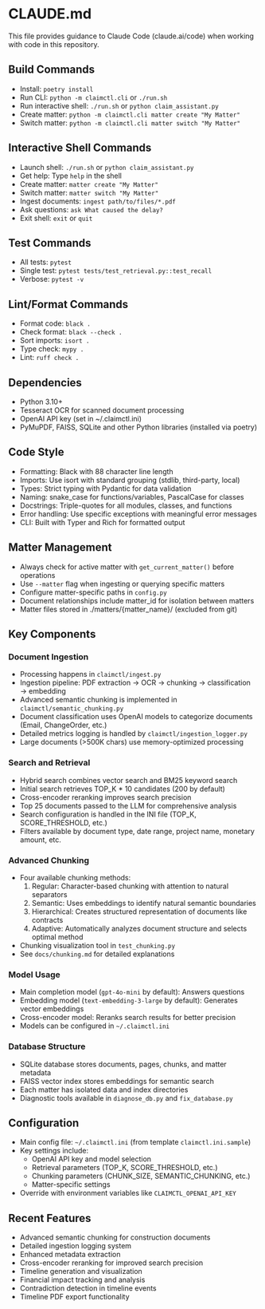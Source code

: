 # CLAUDE.md

This file provides guidance to Claude Code (claude.ai/code) when working with code in this repository.

## Build Commands
- Install: `poetry install`
- Run CLI: `python -m claimctl.cli` or `./run.sh`
- Run interactive shell: `./run.sh` or `python claim_assistant.py`
- Create matter: `python -m claimctl.cli matter create "My Matter"`
- Switch matter: `python -m claimctl.cli matter switch "My Matter"`

## Interactive Shell Commands
- Launch shell: `./run.sh` or `python claim_assistant.py`
- Get help: Type `help` in the shell
- Create matter: `matter create "My Matter"`
- Switch matter: `matter switch "My Matter"`
- Ingest documents: `ingest path/to/files/*.pdf`
- Ask questions: `ask What caused the delay?`
- Exit shell: `exit` or `quit`

## Test Commands
- All tests: `pytest`
- Single test: `pytest tests/test_retrieval.py::test_recall`
- Verbose: `pytest -v`

## Lint/Format Commands
- Format code: `black .`
- Check format: `black --check .`
- Sort imports: `isort .`
- Type check: `mypy .`
- Lint: `ruff check .`

## Dependencies
- Python 3.10+
- Tesseract OCR for scanned document processing
- OpenAI API key (set in ~/.claimctl.ini)
- PyMuPDF, FAISS, SQLite and other Python libraries (installed via poetry)

## Code Style
- Formatting: Black with 88 character line length
- Imports: Use isort with standard grouping (stdlib, third-party, local)
- Types: Strict typing with Pydantic for data validation
- Naming: snake_case for functions/variables, PascalCase for classes
- Docstrings: Triple-quotes for all modules, classes, and functions
- Error handling: Use specific exceptions with meaningful error messages
- CLI: Built with Typer and Rich for formatted output

## Matter Management
- Always check for active matter with `get_current_matter()` before operations
- Use `--matter` flag when ingesting or querying specific matters
- Configure matter-specific paths in `config.py`
- Document relationships include matter_id for isolation between matters
- Matter files stored in ./matters/{matter_name}/ (excluded from git)

## Key Components

### Document Ingestion
- Processing happens in `claimctl/ingest.py`
- Ingestion pipeline: PDF extraction → OCR → chunking → classification → embedding
- Advanced semantic chunking is implemented in `claimctl/semantic_chunking.py`
- Document classification uses OpenAI models to categorize documents (Email, ChangeOrder, etc.)
- Detailed metrics logging is handled by `claimctl/ingestion_logger.py`
- Large documents (>500K chars) use memory-optimized processing

### Search and Retrieval
- Hybrid search combines vector search and BM25 keyword search
- Initial search retrieves TOP_K * 10 candidates (200 by default)
- Cross-encoder reranking improves search precision
- Top 25 documents passed to the LLM for comprehensive analysis
- Search configuration is handled in the INI file (TOP_K, SCORE_THRESHOLD, etc.)
- Filters available by document type, date range, project name, monetary amount, etc.

### Advanced Chunking
- Four available chunking methods:
  1. Regular: Character-based chunking with attention to natural separators
  2. Semantic: Uses embeddings to identify natural semantic boundaries
  3. Hierarchical: Creates structured representation of documents like contracts
  4. Adaptive: Automatically analyzes document structure and selects optimal method
- Chunking visualization tool in `test_chunking.py`
- See `docs/chunking.md` for detailed explanations

### Model Usage
- Main completion model (`gpt-4o-mini` by default): Answers questions
- Embedding model (`text-embedding-3-large` by default): Generates vector embeddings
- Cross-encoder model: Reranks search results for better precision
- Models can be configured in `~/.claimctl.ini`

### Database Structure
- SQLite database stores documents, pages, chunks, and matter metadata
- FAISS vector index stores embeddings for semantic search
- Each matter has isolated data and index directories
- Diagnostic tools available in `diagnose_db.py` and `fix_database.py`

## Configuration
- Main config file: `~/.claimctl.ini` (from template `claimctl.ini.sample`)
- Key settings include:
  - OpenAI API key and model selection
  - Retrieval parameters (TOP_K, SCORE_THRESHOLD, etc.)
  - Chunking parameters (CHUNK_SIZE, SEMANTIC_CHUNKING, etc.)
  - Matter-specific settings
- Override with environment variables like `CLAIMCTL_OPENAI_API_KEY`

## Recent Features
- Advanced semantic chunking for construction documents
- Detailed ingestion logging system
- Enhanced metadata extraction
- Cross-encoder reranking for improved search precision
- Timeline generation and visualization
- Financial impact tracking and analysis
- Contradiction detection in timeline events
- Timeline PDF export functionality